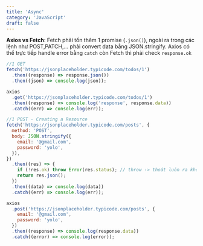 ```yaml
---
title: 'Async'
category: 'JavaScript'
draft: false
---
```


**Axios vs Fetch**: Fetch phải tốn thêm 1 promise (`.json()`), ngoài ra trong các lệnh như POST,PATCH,... phải convert data bằng JSON.stringify. Axios có thể trực tiếp handle error bằng `catch` còn Fetch thì phải check `response.ok`

```jsx
//1 GET
fetch('https://jsonplaceholder.typicode.com/todos/1')
  .then((response) => response.json())
  .then((json) => console.log(json));

axios
  .get('https://jsonplaceholder.typicode.com/todos/1')
  .then((response) => console.log('response', response.data))
  .catch((err) => console.log(err));

//1 POST - Creating a Resource
fetch('https://jsonplaceholder.typicode.com/posts', {
  method: 'POST',
  body: JSON.stringify({
    email: '@gmail.com',
    password: 'yolo',
  }),
})
  .then((res) => {
    if (!res.ok) throw Error(res.status); // throw -> thoát luôn ra khỏi hàm, ko return
    return res.json();
  })
  .then((data) => console.log(data))
  .catch((err) => console.log(err));

axios
  .post('https://jsonplaceholder.typicode.com/posts', {
    email: '@gmail.com',
    password: 'yolo',
  })
  .then((response) => console.log(response.data))
  .catch((error) => console.log(error));
```
